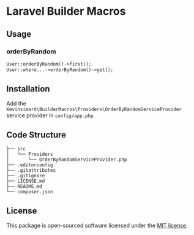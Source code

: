 # Laravel Builder Macros

## Usage

### orderByRandom

```php
User::orderByRandom()->first();
User::where...->orderByRandom()->get();
```

## Installation

Add the `Kevinsimard\BuilderMacros\Providers\OrderByRandomServiceProvider` service provider in `config/app.php`.

## Code Structure

    ├── src
    │   └── Providers
    │       └── OrderByRandomServiceProvider.php
    ├── .editorconfig
    ├── .gitattributes
    ├── .gitignore
    ├── LICENSE.md
    ├── README.md
    └── composer.json

## License

This package is open-sourced software licensed under the [MIT license](http://opensource.org/licenses/MIT).
